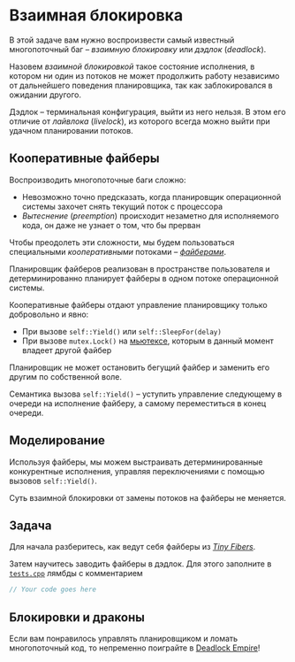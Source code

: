 # Взаимная блокировка

В этой задаче вам нужно воспроизвести самый известный многопоточный баг – *взаимную блокировку* или *дэдлок* (*deadlock*).

Назовем *взаимной блокировкой* такое состояние исполнения, в котором ни один из потоков не может продолжить работу независимо от дальнейшего поведения планировщика, так как заблокировался в ожидании другого.

Дэдлок – терминальная конфигурация, выйти из него нельзя. В этом его отличие от *лайвлока* (*livelock*), из которого всегда можно выйти при удачном планировании потоков.

## Кооперативные файберы

Воспроизводить многопоточные баги сложно:
- Невозможно точно предсказать, когда планировщик операционной системы захочет снять текущий поток с процессора
- *Вытеснение* (*preemption*) происходит незаметно для исполняемого кода, он даже не узнает о том, что бы прерван

Чтобы преодолеть эти сложности, мы будем пользоваться специальными *кооперативными* потоками – [*файберами*](https://gitlab.com/Lipovsky/tinyfibers).

Планировщик файберов реализован в пространстве пользователя и детерминированно планирует файберы в одном потоке операционной системы.

Кооперативные файберы отдают управление планировщику только добровольно и явно:
- При вызове `self::Yield()` или `self::SleepFor(delay)`
- При вызове `mutex.Lock()` на [мьютексе](https://en.cppreference.com/w/cpp/thread/mutex), которым в данный момент владеет другой файбер

Планировщик не может остановить бегущий файбер и заменить его другим по собственной воле.

Семантика вызова `self::Yield()` – уступить управление следующему в очереди на исполнение файберу, а самому переместиться в конец очереди.

## Моделирование

Используя файберы, мы можем выстраивать детерминированные конкурентные исполнения, управляя переключениями с помощью вызовов `self::Yield()`.

Суть взаимной блокировки от замены потоков на файберы не меняется.

## Задача

Для начала разберитесь, как ведут себя файберы из [_Tiny Fibers_](https://gitlab.com/Lipovsky/tinyfibers).

Затем научитесь заводить файберы в дэдлок. Для этого заполните в [`tests.cpp`](tests.cpp) лямбды с комментарием
```cpp
// Your code goes here
```

## Блокировки и драконы

Если вам понравилось управлять планировщиком и ломать многопоточный код, то непременно поиграйте в [Deadlock Empire](https://deadlockempire.github.io/)!
